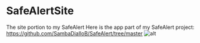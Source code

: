 # SafeAlertSite
The site portion to my SafeAlert 
Here is the app part of my SafeAlert project: https://github.com/SambaDialloB/SafeAlert/tree/master
![alt](https://github.com/SambaDialloB/SafeAlertSite/blob/master/safealertsite.gif)

